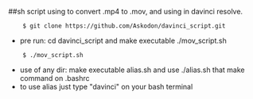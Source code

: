 ##sh script using to convert .mp4 to .mov, and using in davinci resolve.
```
    $ git clone https://github.com/Askodon/davinci_script.git
```
*   pre run: cd davinci_script and make executable ./mov_script.sh
```
    $ ./mov_script.sh
```
*   use of any dir: make executable alias.sh and use ./alias.sh that make command on .bashrc
*   to use alias just type "davinci" on your bash terminal

